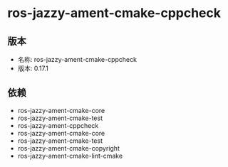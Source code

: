 # ros-jazzy-ament-cmake-cppcheck

## 版本

- 名称: ros-jazzy-ament-cmake-cppcheck
- 版本: 0.17.1

## 依赖

- ros-jazzy-ament-cmake-core
- ros-jazzy-ament-cmake-test
- ros-jazzy-ament-cppcheck
- ros-jazzy-ament-cmake-core
- ros-jazzy-ament-cmake-test
- ros-jazzy-ament-cmake-copyright
- ros-jazzy-ament-cmake-lint-cmake
